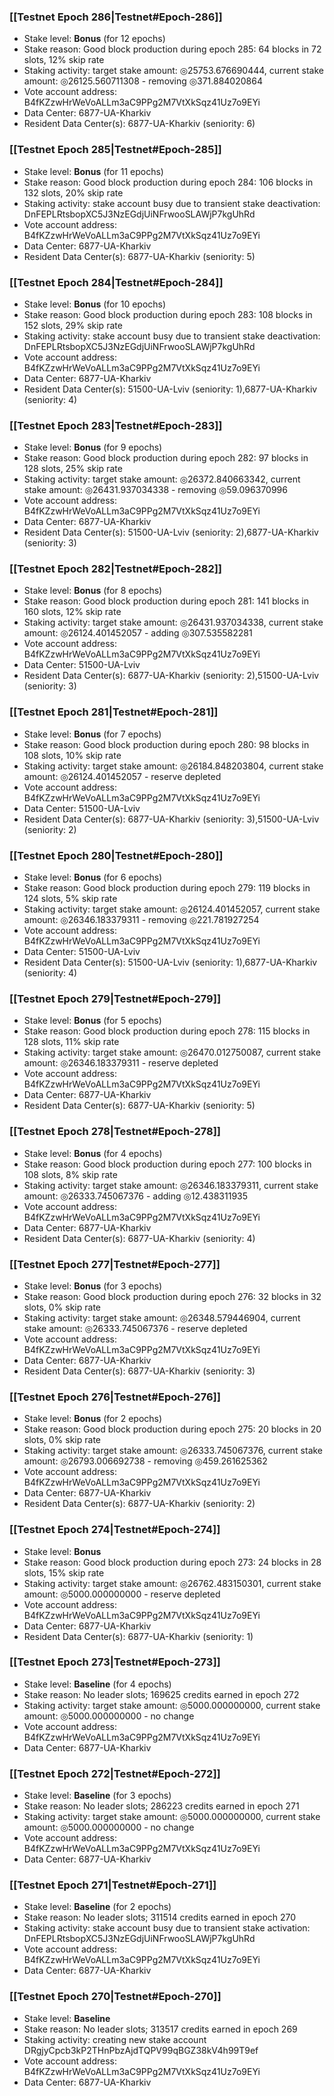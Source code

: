### [[Testnet Epoch 286|Testnet#Epoch-286]]
* Stake level: **Bonus** (for 12 epochs)
* Stake reason: Good block production during epoch 285: 64 blocks in 72 slots, 12% skip rate
* Staking activity: target stake amount: ◎25753.676690444, current stake amount: ◎26125.560711308 - removing ◎371.884020864
* Vote account address: B4fKZzwHrWeVoALLm3aC9PPg2M7VtXkSqz41Uz7o9EYi
* Data Center: 6877-UA-Kharkiv
* Resident Data Center(s): 6877-UA-Kharkiv (seniority: 6)
### [[Testnet Epoch 285|Testnet#Epoch-285]]
* Stake level: **Bonus** (for 11 epochs)
* Stake reason: Good block production during epoch 284: 106 blocks in 132 slots, 20% skip rate
* Staking activity: stake account busy due to transient stake deactivation: DnFEPLRtsbopXC5J3NzEGdjUiNFrwooSLAWjP7kgUhRd
* Vote account address: B4fKZzwHrWeVoALLm3aC9PPg2M7VtXkSqz41Uz7o9EYi
* Data Center: 6877-UA-Kharkiv
* Resident Data Center(s): 6877-UA-Kharkiv (seniority: 5)
### [[Testnet Epoch 284|Testnet#Epoch-284]]
* Stake level: **Bonus** (for 10 epochs)
* Stake reason: Good block production during epoch 283: 108 blocks in 152 slots, 29% skip rate
* Staking activity: stake account busy due to transient stake deactivation: DnFEPLRtsbopXC5J3NzEGdjUiNFrwooSLAWjP7kgUhRd
* Vote account address: B4fKZzwHrWeVoALLm3aC9PPg2M7VtXkSqz41Uz7o9EYi
* Data Center: 6877-UA-Kharkiv
* Resident Data Center(s): 51500-UA-Lviv (seniority: 1),6877-UA-Kharkiv (seniority: 4)
### [[Testnet Epoch 283|Testnet#Epoch-283]]
* Stake level: **Bonus** (for 9 epochs)
* Stake reason: Good block production during epoch 282: 97 blocks in 128 slots, 25% skip rate
* Staking activity: target stake amount: ◎26372.840663342, current stake amount: ◎26431.937034338 - removing ◎59.096370996
* Vote account address: B4fKZzwHrWeVoALLm3aC9PPg2M7VtXkSqz41Uz7o9EYi
* Data Center: 6877-UA-Kharkiv
* Resident Data Center(s): 51500-UA-Lviv (seniority: 2),6877-UA-Kharkiv (seniority: 3)
### [[Testnet Epoch 282|Testnet#Epoch-282]]
* Stake level: **Bonus** (for 8 epochs)
* Stake reason: Good block production during epoch 281: 141 blocks in 160 slots, 12% skip rate
* Staking activity: target stake amount: ◎26431.937034338, current stake amount: ◎26124.401452057 - adding ◎307.535582281
* Vote account address: B4fKZzwHrWeVoALLm3aC9PPg2M7VtXkSqz41Uz7o9EYi
* Data Center: 51500-UA-Lviv
* Resident Data Center(s): 6877-UA-Kharkiv (seniority: 2),51500-UA-Lviv (seniority: 3)
### [[Testnet Epoch 281|Testnet#Epoch-281]]
* Stake level: **Bonus** (for 7 epochs)
* Stake reason: Good block production during epoch 280: 98 blocks in 108 slots, 10% skip rate
* Staking activity: target stake amount: ◎26184.848203804, current stake amount: ◎26124.401452057 - reserve depleted
* Vote account address: B4fKZzwHrWeVoALLm3aC9PPg2M7VtXkSqz41Uz7o9EYi
* Data Center: 51500-UA-Lviv
* Resident Data Center(s): 6877-UA-Kharkiv (seniority: 3),51500-UA-Lviv (seniority: 2)
### [[Testnet Epoch 280|Testnet#Epoch-280]]
* Stake level: **Bonus** (for 6 epochs)
* Stake reason: Good block production during epoch 279: 119 blocks in 124 slots, 5% skip rate
* Staking activity: target stake amount: ◎26124.401452057, current stake amount: ◎26346.183379311 - removing ◎221.781927254
* Vote account address: B4fKZzwHrWeVoALLm3aC9PPg2M7VtXkSqz41Uz7o9EYi
* Data Center: 51500-UA-Lviv
* Resident Data Center(s): 51500-UA-Lviv (seniority: 1),6877-UA-Kharkiv (seniority: 4)
### [[Testnet Epoch 279|Testnet#Epoch-279]]
* Stake level: **Bonus** (for 5 epochs)
* Stake reason: Good block production during epoch 278: 115 blocks in 128 slots, 11% skip rate
* Staking activity: target stake amount: ◎26470.012750087, current stake amount: ◎26346.183379311 - reserve depleted
* Vote account address: B4fKZzwHrWeVoALLm3aC9PPg2M7VtXkSqz41Uz7o9EYi
* Data Center: 6877-UA-Kharkiv
* Resident Data Center(s): 6877-UA-Kharkiv (seniority: 5)
### [[Testnet Epoch 278|Testnet#Epoch-278]]
* Stake level: **Bonus** (for 4 epochs)
* Stake reason: Good block production during epoch 277: 100 blocks in 108 slots, 8% skip rate
* Staking activity: target stake amount: ◎26346.183379311, current stake amount: ◎26333.745067376 - adding ◎12.438311935
* Vote account address: B4fKZzwHrWeVoALLm3aC9PPg2M7VtXkSqz41Uz7o9EYi
* Data Center: 6877-UA-Kharkiv
* Resident Data Center(s): 6877-UA-Kharkiv (seniority: 4)
### [[Testnet Epoch 277|Testnet#Epoch-277]]
* Stake level: **Bonus** (for 3 epochs)
* Stake reason: Good block production during epoch 276: 32 blocks in 32 slots, 0% skip rate
* Staking activity: target stake amount: ◎26348.579446904, current stake amount: ◎26333.745067376 - reserve depleted
* Vote account address: B4fKZzwHrWeVoALLm3aC9PPg2M7VtXkSqz41Uz7o9EYi
* Data Center: 6877-UA-Kharkiv
* Resident Data Center(s): 6877-UA-Kharkiv (seniority: 3)
### [[Testnet Epoch 276|Testnet#Epoch-276]]
* Stake level: **Bonus** (for 2 epochs)
* Stake reason: Good block production during epoch 275: 20 blocks in 20 slots, 0% skip rate
* Staking activity: target stake amount: ◎26333.745067376, current stake amount: ◎26793.006692738 - removing ◎459.261625362
* Vote account address: B4fKZzwHrWeVoALLm3aC9PPg2M7VtXkSqz41Uz7o9EYi
* Data Center: 6877-UA-Kharkiv
* Resident Data Center(s): 6877-UA-Kharkiv (seniority: 2)
### [[Testnet Epoch 274|Testnet#Epoch-274]]
* Stake level: **Bonus**
* Stake reason: Good block production during epoch 273: 24 blocks in 28 slots, 15% skip rate
* Staking activity: target stake amount: ◎26762.483150301, current stake amount: ◎5000.000000000 - reserve depleted
* Vote account address: B4fKZzwHrWeVoALLm3aC9PPg2M7VtXkSqz41Uz7o9EYi
* Data Center: 6877-UA-Kharkiv
* Resident Data Center(s): 6877-UA-Kharkiv (seniority: 1)
### [[Testnet Epoch 273|Testnet#Epoch-273]]
* Stake level: **Baseline** (for 4 epochs)
* Stake reason: No leader slots; 169625 credits earned in epoch 272
* Staking activity: target stake amount: ◎5000.000000000, current stake amount: ◎5000.000000000 - no change
* Vote account address: B4fKZzwHrWeVoALLm3aC9PPg2M7VtXkSqz41Uz7o9EYi
* Data Center: 6877-UA-Kharkiv
### [[Testnet Epoch 272|Testnet#Epoch-272]]
* Stake level: **Baseline** (for 3 epochs)
* Stake reason: No leader slots; 286223 credits earned in epoch 271
* Staking activity: target stake amount: ◎5000.000000000, current stake amount: ◎5000.000000000 - no change
* Vote account address: B4fKZzwHrWeVoALLm3aC9PPg2M7VtXkSqz41Uz7o9EYi
* Data Center: 6877-UA-Kharkiv
### [[Testnet Epoch 271|Testnet#Epoch-271]]
* Stake level: **Baseline** (for 2 epochs)
* Stake reason: No leader slots; 311514 credits earned in epoch 270
* Staking activity: stake account busy due to transient stake activation: DnFEPLRtsbopXC5J3NzEGdjUiNFrwooSLAWjP7kgUhRd
* Vote account address: B4fKZzwHrWeVoALLm3aC9PPg2M7VtXkSqz41Uz7o9EYi
* Data Center: 6877-UA-Kharkiv
### [[Testnet Epoch 270|Testnet#Epoch-270]]
* Stake level: **Baseline**
* Stake reason: No leader slots; 313517 credits earned in epoch 269
* Staking activity: creating new stake account DRgjyCpcb3kP2THnPbzAjdTQPV99qBGZ38kV4h99T9ef
* Vote account address: B4fKZzwHrWeVoALLm3aC9PPg2M7VtXkSqz41Uz7o9EYi
* Data Center: 6877-UA-Kharkiv